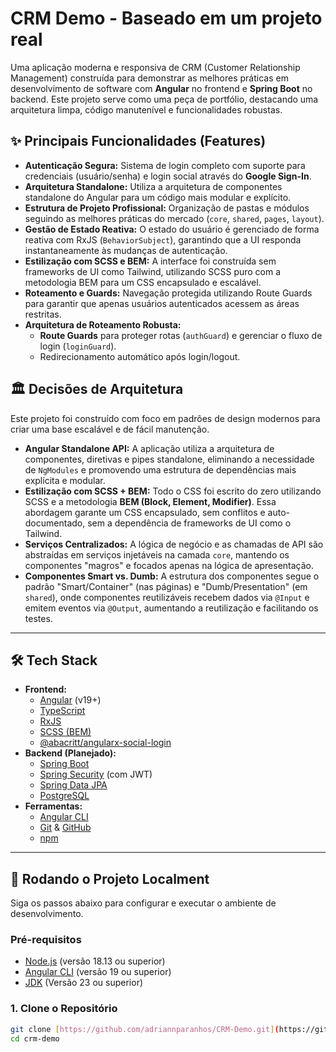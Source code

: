 # CRM Demo - Baseado em um projeto real 

Uma aplicação moderna e responsiva de CRM (Customer Relationship Management) construída para demonstrar as melhores práticas em desenvolvimento de software com **Angular** no frontend e **Spring Boot** no backend. Este projeto serve como uma peça de portfólio, destacando uma arquitetura limpa, código manutenível e funcionalidades robustas.

## ✨ Principais Funcionalidades (Features)

* **Autenticação Segura:** Sistema de login completo com suporte para credenciais (usuário/senha) e login social através do **Google Sign-In**.
* **Arquitetura Standalone:** Utiliza a arquitetura de componentes standalone do Angular para um código mais modular e explícito.
* **Estrutura de Projeto Profissional:** Organização de pastas e módulos seguindo as melhores práticas do mercado (`core`, `shared`, `pages`, `layout`).
* **Gestão de Estado Reativa:** O estado do usuário é gerenciado de forma reativa com RxJS (`BehaviorSubject`), garantindo que a UI responda instantaneamente às mudanças de autenticação.
* **Estilização com SCSS e BEM:** A interface foi construída sem frameworks de UI como Tailwind, utilizando SCSS puro com a metodologia BEM para um CSS encapsulado e escalável.
* **Roteamento e Guards:** Navegação protegida utilizando Route Guards para garantir que apenas usuários autenticados acessem as áreas restritas.
* **Arquitetura de Roteamento Robusta:**
    * **Route Guards** para proteger rotas (`authGuard`) e gerenciar o fluxo de login (`loginGuard`).
    * Redirecionamento automático após login/logout.

## 🏛️ Decisões de Arquitetura

Este projeto foi construído com foco em padrões de design modernos para criar uma base escalável e de fácil manutenção.

* **Angular Standalone API:** A aplicação utiliza a arquitetura de componentes, diretivas e pipes standalone, eliminando a necessidade de `NgModules` e promovendo uma estrutura de dependências mais explícita e modular.
* **Estilização com SCSS + BEM:** Todo o CSS foi escrito do zero utilizando SCSS e a metodologia **BEM (Block, Element, Modifier)**. Essa abordagem garante um CSS encapsulado, sem conflitos e auto-documentado, sem a dependência de frameworks de UI como o Tailwind.
* **Serviços Centralizados:** A lógica de negócio e as chamadas de API são abstraídas em serviços injetáveis na camada `core`, mantendo os componentes "magros" e focados apenas na lógica de apresentação.
* **Componentes Smart vs. Dumb:** A estrutura dos componentes segue o padrão "Smart/Container" (nas páginas) e "Dumb/Presentation" (em `shared`), onde componentes reutilizáveis recebem dados via `@Input` e emitem eventos via `@Output`, aumentando a reutilização e facilitando os testes.
---
## 🛠️ Tech Stack

* **Frontend:**
    * [Angular](https://angular.dev/) (v19+)
    * [TypeScript](https://www.typescriptlang.org/)
    * [RxJS](https://rxjs.dev/)
    * [SCSS (BEM)](https://getbem.com/)
    * [@abacritt/angularx-social-login](https://www.npmjs.com/package/@abacritt/angularx-social-login)
* **Backend (Planejado):**
    * [Spring Boot](https://spring.io/projects/spring-boot)
    * [Spring Security](https://spring.io/projects/spring-security) (com JWT)
    * [Spring Data JPA](https://spring.io/projects/spring-data-jpa)
    * [PostgreSQL](https://www.postgresql.org/)
* **Ferramentas:**
    * [Angular CLI](https://angular.dev/tools/cli)
    * [Git](https://git-scm.com/) & [GitHub](https://github.com/)
    * [npm](https://www.npmjs.com/)

---
## 🚀 Rodando o Projeto Localment

Siga os passos abaixo para configurar e executar o ambiente de desenvolvimento.

### Pré-requisitos

* [Node.js](https://nodejs.org/) (versão 18.13 ou superior)
* [Angular CLI](https://angular.dev/tools/cli) (versão 19 ou superior)
* [JDK](https://www.oracle.com/br/java/technologies/downloads) (Versão 23 ou superior)

### 1. Clone o Repositório
```bash
git clone [https://github.com/adriannparanhos/CRM-Demo.git](https://github.com/adriannparanhos/CRM-Demo.git)
cd crm-demo
